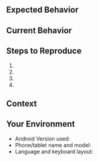 ## Expected Behavior
<!--- If you're describing a bug, tell us what should happen -->

## Current Behavior
<!--- If describing a bug, tell us what happens instead of the expected behavior -->

## Steps to Reproduce 
<!--- Provide a link to a live example, or an unambiguous set of steps to -->
<!--- reproduce this bug. Provide screenshot or short video if possible. -->
1.
2.
3.
4.

## Context
<!--- How has this issue affected you? What are you trying to accomplish? -->

## Your Environment
<!--- Include as many relevant details about the environment you experienced the bug in -->
* Android Version used:
* Phone/tablet name and model:
* Language and keyboard layout:
